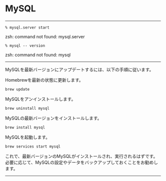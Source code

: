 ###
# MySQL
###


---

```
% mysql.server start
```
zsh: command not found: mysql.server
```
% mysql -- version
```
zsh: command not found: mysql

---

MySQLを最新バージョンにアップデートするには、以下の手順に従います。

Homebrewを最新の状態に更新します。
```
brew update
```
MySQLをアンインストールします。
```
brew uninstall mysql
```
MySQLの最新バージョンをインストールします。
```
brew install mysql
```
MySQLを起動します。
```
brew services start mysql
```
これで、最新バージョンのMySQLがインストールされ、実行されるはずです。
必要に応じて、MySQLの設定やデータをバックアップしておくことをお勧めします。

---
